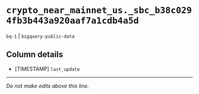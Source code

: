 # `crypto_near_mainnet_us._sbc_b38c0294fb3b443a920aaf7a1cdb4a5d`
`bq-1` | `bigquery-public-data`

## Column details
* [TIMESTAMP] `last_update`

-------------------------------------------------------------------------------
*Do not make edits above this line.*
